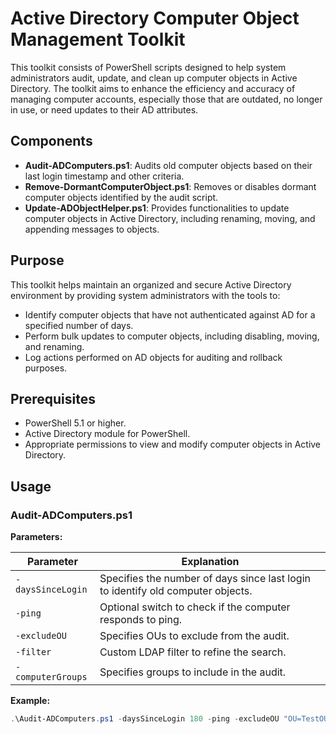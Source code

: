 # Active Directory Computer Object Management Toolkit

This toolkit consists of PowerShell scripts designed to help system administrators audit, update, and clean up computer objects in Active Directory. The toolkit aims to enhance the efficiency and accuracy of managing computer accounts, especially those that are outdated, no longer in use, or need updates to their AD attributes.

## Components

- **Audit-ADComputers.ps1**: Audits old computer objects based on their last login timestamp and other criteria.
- **Remove-DormantComputerObject.ps1**: Removes or disables dormant computer objects identified by the audit script.
- **Update-ADObjectHelper.ps1**: Provides functionalities to update computer objects in Active Directory, including renaming, moving, and appending messages to objects.

## Purpose

This toolkit helps maintain an organized and secure Active Directory environment by providing system administrators with the tools to:

- Identify computer objects that have not authenticated against AD for a specified number of days.
- Perform bulk updates to computer objects, including disabling, moving, and renaming.
- Log actions performed on AD objects for auditing and rollback purposes.

## Prerequisites

- PowerShell 5.1 or higher.
- Active Directory module for PowerShell.
- Appropriate permissions to view and modify computer objects in Active Directory.

## Usage

### Audit-ADComputers.ps1

**Parameters:**

Parameter | Explanation
--------- | -----------
`-daysSinceLogin` | Specifies the number of days since last login to identify old computer objects.
`-ping` | Optional switch to check if the computer responds to ping.
`-excludeOU` | Specifies OUs to exclude from the audit.
`-filter` | Custom LDAP filter to refine the search.
`-computerGroups` | Specifies groups to include in the audit.

**Example:**

```powershell
.\Audit-ADComputers.ps1 -daysSinceLogin 180 -ping -excludeOU "OU=TestOU,DC=example,DC=com"
